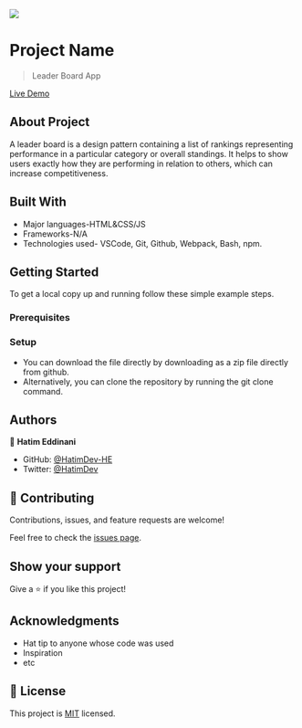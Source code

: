 ![](https://img.shields.io/badge/Microverse-blueviolet)

# Project Name

> Leader Board App

[Live Demo](https://hatimdev-he.github.io)

## About Project

A leader board is a design pattern containing a list of rankings representing performance in a particular category or overall standings. It helps to show users exactly how they are performing in relation to others, which can increase competitiveness.

## Built With

- Major languages-HTML&CSS/JS
- Frameworks-N/A
- Technologies used- VSCode, Git, Github, Webpack, Bash, npm.

## Getting Started
To get a local copy up and running follow these simple example steps.

### Prerequisites

### Setup
- You can download the file directly by downloading as a zip file directly from github.
- Alternatively, you can clone the repository by running the git clone command.

## Authors

👤 **Hatim Eddinani**

- GitHub: [@HatimDev-HE](https://github.com/githubhandle)
- Twitter: [@HatimDev](https://twitter.com/twitterhandle)

## 🤝 Contributing

Contributions, issues, and feature requests are welcome!

Feel free to check the [issues page](../../issues/).

## Show your support

Give a ⭐️ if you like this project!

## Acknowledgments

- Hat tip to anyone whose code was used
- Inspiration
- etc

## 📝 License

This project is [MIT](./MIT.md) licensed.


